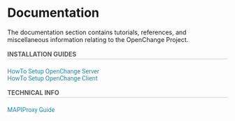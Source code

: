 # Documentation #

The documentation section contains tutorials, references, and
miscellaneous information relating to the OpenChange Project.

<div class="col-8" style="margin-left:0">
<h3 style="font-size: 14px;line-height: 21px;color: #555;text-transform: uppercase;border-bottom: 1px solid #CCC;margin: 0 0 20px;">Installation Guides</h3>
<p style="color:#888">
<a style="text-decoration: none;color: #258AAF;font: 14px Roboto, sans-serif;" href="/cookbook/initializing.html">HowTo Setup OpenChange Server</a><br>
<a style="text-decoration: none;color: #258AAF;font: 14px Roboto, sans-serif;" href="/documentation/howto/openchangeclient_setup.html">HowTo Setup OpenChange Client</a>
</p>
</div>
<div class="col-8" style="margin-right:0">
<h3 style="font-size: 14px;line-height: 21px;color: #555;text-transform: uppercase;border-bottom: 1px solid #CCC;margin: 0 0 20px;">Technical Info</h3>
<p style="color:#888">
<a style="text-decoration: none;color: #258AAF;font: 14px Roboto, sans-serif;" href="mapiproxy/index.html">MAPIProxy Guide</a><br>
</p>
</div>
